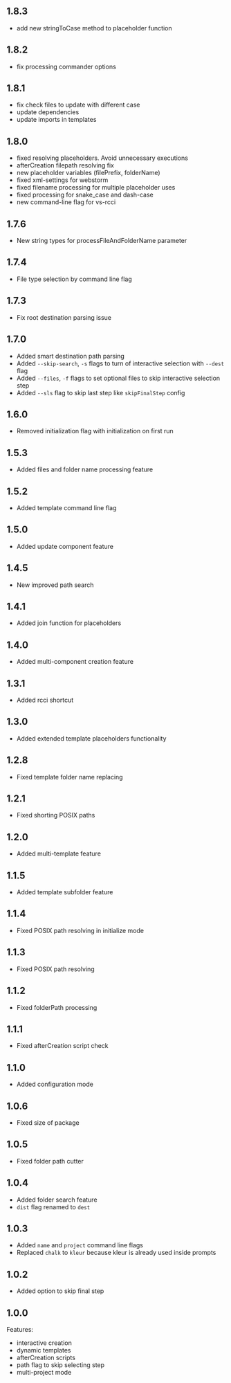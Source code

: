 ## 1.8.3
* add new stringToCase method to placeholder function

## 1.8.2
* fix processing commander options

## 1.8.1
* fix check files to update with different case
* update dependencies
* update imports in templates

## 1.8.0
* fixed resolving placeholders. Avoid unnecessary executions
* afterCreation filepath resolving fix
* new placeholder variables (filePrefix, folderName)
* fixed xml-settings for webstorm
* fixed filename processing for multiple placeholder uses
* fixed processing for snake_case and dash-case
* new command-line flag for vs-rcci

## 1.7.6
* New string types for processFileAndFolderName parameter

## 1.7.4
* File type selection by command line flag

## 1.7.3
* Fix root destination parsing issue

## 1.7.0
* Added smart destination path parsing
* Added `--skip-search`, `-s` flags to turn of interactive selection with `--dest` flag
* Added `--files`, `-f` flags to set optional files to skip interactive selection step
* Added `--sls` flag to skip last step like `skipFinalStep` config 

## 1.6.0
* Removed initialization flag with initialization on first run

## 1.5.3
* Added files and folder name processing feature

## 1.5.2
* Added template command line flag

## 1.5.0
* Added update component feature

## 1.4.5
* New improved path search

## 1.4.1
* Added join function for placeholders

## 1.4.0
* Added multi-component creation feature

## 1.3.1
* Added rcci shortcut

## 1.3.0
* Added extended template placeholders functionality

## 1.2.8
* Fixed template folder name replacing 

## 1.2.1
* Fixed shorting POSIX paths

## 1.2.0
* Added multi-template feature

## 1.1.5
* Added template subfolder feature

## 1.1.4
* Fixed POSIX path resolving in initialize mode

## 1.1.3
* Fixed POSIX path resolving

## 1.1.2
* Fixed folderPath processing

## 1.1.1
* Fixed afterCreation script check

## 1.1.0
* Added configuration mode

## 1.0.6
* Fixed size of package

## 1.0.5
* Fixed folder path cutter

## 1.0.4
* Added folder search feature
* `dist` flag renamed to `dest`

## 1.0.3
* Added `name` and `project` command line flags
* Replaced `chalk` to `kleur` because kleur is already used inside prompts

## 1.0.2
* Added option to skip final step

## 1.0.0
Features:
* interactive creation
* dynamic templates
* afterCreation scripts
* path flag to skip selecting step
* multi-project mode
